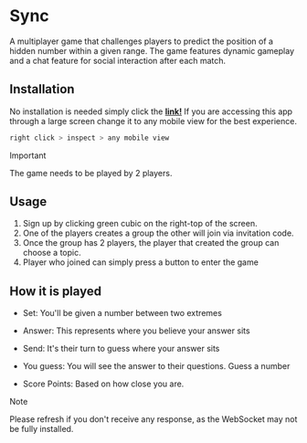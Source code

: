 # Sync

A multiplayer game that challenges players to predict the position of a hidden number within a given range. The game features dynamic gameplay and a chat feature for social interaction after each match.

## Installation

No installation is needed simply click the [**link!**](https://www.sync.rodeo/) If you are accessing this app through a large screen change it to any mobile view for the best experience. 

```bash
right click > inspect > any mobile view
```

> [!IMPORTANT]
> The game needs to be played by 2 players.

## Usage

1. Sign up by clicking green cubic on the right-top of the screen.
2. One of the players creates a group the other will join via invitation code.
3. Once the group has 2 players, the player that created the group can choose a topic.
4. Player who joined can simply press a button to enter the game

## How it is played

- Set: You'll be given a number between two extremes

+ Answer: This represents where you believe your answer sits

* Send: It's their turn to guess where your answer sits

- You guess: You will see the answer to their questions. Guess a number

+ Score Points: Based on how close you are.

> [!NOTE]
> Please refresh if you don't receive any response, as the WebSocket may not be fully installed.


